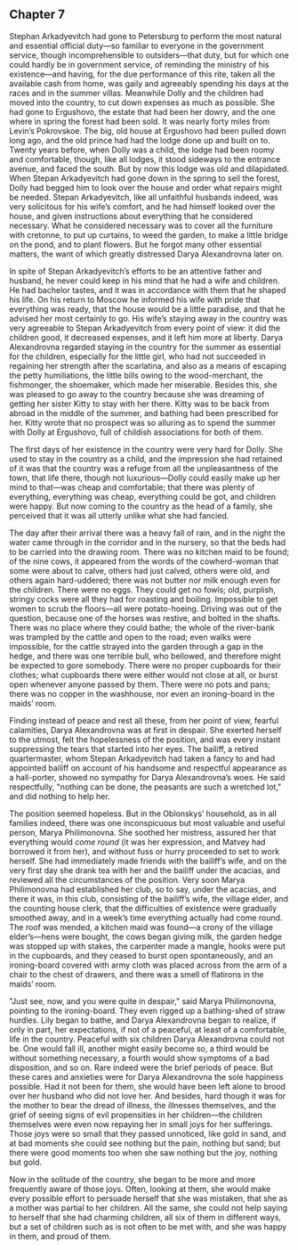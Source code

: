 ## Chapter 7


Stephan Arkadyevitch had gone to Petersburg to perform the most natural
and essential official duty—so familiar to everyone in the government
service, though incomprehensible to outsiders—that duty, but for which
one could hardly be in government service, of reminding the ministry of
his existence—and having, for the due performance of this rite, taken
all the available cash from home, was gaily and agreeably spending his
days at the races and in the summer villas. Meanwhile Dolly and the
children had moved into the country, to cut down expenses as much as
possible. She had gone to Ergushovo, the estate that had been her dowry,
and the one where in spring the forest had been sold. It was nearly
forty miles from Levin’s Pokrovskoe. The big, old house at Ergushovo had
been pulled down long ago, and the old prince had had the lodge done up
and built on to. Twenty years before, when Dolly was a child, the lodge
had been roomy and comfortable, though, like all lodges, it stood
sideways to the entrance avenue, and faced the south. But by now this
lodge was old and dilapidated. When Stepan Arkadyevitch had gone down in
the spring to sell the forest, Dolly had begged him to look over the
house and order what repairs might be needed. Stepan Arkadyevitch, like
all unfaithful husbands indeed, was very solicitous for his wife’s
comfort, and he had himself looked over the house, and given
instructions about everything that he considered necessary. What he
considered necessary was to cover all the furniture with cretonne, to
put up curtains, to weed the garden, to make a little bridge on the
pond, and to plant flowers. But he forgot many other essential matters,
the want of which greatly distressed Darya Alexandrovna later on.

In spite of Stepan Arkadyevitch’s efforts to be an attentive father and
husband, he never could keep in his mind that he had a wife and
children. He had bachelor tastes, and it was in accordance with them
that he shaped his life. On his return to Moscow he informed his wife
with pride that everything was ready, that the house would be a little
paradise, and that he advised her most certainly to go. His wife’s
staying away in the country was very agreeable to Stepan Arkadyevitch
from every point of view: it did the children good, it decreased
expenses, and it left him more at liberty. Darya Alexandrovna regarded
staying in the country for the summer as essential for the children,
especially for the little girl, who had not succeeded in regaining her
strength after the scarlatina, and also as a means of escaping the petty
humiliations, the little bills owing to the wood-merchant, the
fishmonger, the shoemaker, which made her miserable. Besides this, she
was pleased to go away to the country because she was dreaming of
getting her sister Kitty to stay with her there. Kitty was to be back
from abroad in the middle of the summer, and bathing had been prescribed
for her. Kitty wrote that no prospect was so alluring as to spend the
summer with Dolly at Ergushovo, full of childish associations for both
of them.

The first days of her existence in the country were very hard for Dolly.
She used to stay in the country as a child, and the impression she had
retained of it was that the country was a refuge from all the
unpleasantness of the town, that life there, though not luxurious—Dolly
could easily make up her mind to that—was cheap and comfortable; that
there was plenty of everything, everything was cheap, everything could
be got, and children were happy. But now coming to the country as the
head of a family, she perceived that it was all utterly unlike what she
had fancied.

The day after their arrival there was a heavy fall of rain, and in the
night the water came through in the corridor and in the nursery, so that
the beds had to be carried into the drawing room. There was no kitchen
maid to be found; of the nine cows, it appeared from the words of the
cowherd-woman that some were about to calve, others had just calved,
others were old, and others again hard-uddered; there was not butter nor
milk enough even for the children. There were no eggs. They could get no
fowls; old, purplish, stringy cocks were all they had for roasting and
boiling. Impossible to get women to scrub the floors—all were
potato-hoeing. Driving was out of the question, because one of the
horses was restive, and bolted in the shafts. There was no place where
they could bathe; the whole of the river-bank was trampled by the cattle
and open to the road; even walks were impossible, for the cattle strayed
into the garden through a gap in the hedge, and there was one terrible
bull, who bellowed, and therefore might be expected to gore somebody.
There were no proper cupboards for their clothes; what cupboards there
were either would not close at all, or burst open whenever anyone passed
by them. There were no pots and pans; there was no copper in the
washhouse, nor even an ironing-board in the maids’ room.

Finding instead of peace and rest all these, from her point of view,
fearful calamities, Darya Alexandrovna was at first in despair. She
exerted herself to the utmost, felt the hopelessness of the position,
and was every instant suppressing the tears that started into her eyes.
The bailiff, a retired quartermaster, whom Stepan Arkadyevitch had taken
a fancy to and had appointed bailiff on account of his handsome and
respectful appearance as a hall-porter, showed no sympathy for Darya
Alexandrovna’s woes. He said respectfully, "nothing can be done, the
peasants are such a wretched lot," and did nothing to help her.

The position seemed hopeless. But in the Oblonskys’ household, as in all
families indeed, there was one inconspicuous but most valuable and
useful person, Marya Philimonovna. She soothed her mistress, assured her
that everything would _come round_ (it was her expression, and Matvey
had borrowed it from her), and without fuss or hurry proceeded to set to
work herself. She had immediately made friends with the bailiff’s wife,
and on the very first day she drank tea with her and the bailiff under
the acacias, and reviewed all the circumstances of the position. Very
soon Marya Philimonovna had established her club, so to say, under the
acacias, and there it was, in this club, consisting of the bailiff’s
wife, the village elder, and the counting house clerk, that the
difficulties of existence were gradually smoothed away, and in a week’s
time everything actually had come round. The roof was mended, a kitchen
maid was found—a crony of the village elder’s—hens were bought, the cows
began giving milk, the garden hedge was stopped up with stakes, the
carpenter made a mangle, hooks were put in the cupboards, and they
ceased to burst open spontaneously, and an ironing-board covered with
army cloth was placed across from the arm of a chair to the chest of
drawers, and there was a smell of flatirons in the maids’ room.

"Just see, now, and you were quite in despair," said Marya Philimonovna,
pointing to the ironing-board. They even rigged up a bathing-shed of
straw hurdles. Lily began to bathe, and Darya Alexandrovna began to
realize, if only in part, her expectations, if not of a peaceful, at
least of a comfortable, life in the country. Peaceful with six children
Darya Alexandrovna could not be. One would fall ill, another might
easily become so, a third would be without something necessary, a fourth
would show symptoms of a bad disposition, and so on. Rare indeed were
the brief periods of peace. But these cares and anxieties were for Darya
Alexandrovna the sole happiness possible. Had it not been for them, she
would have been left alone to brood over her husband who did not love
her. And besides, hard though it was for the mother to bear the dread of
illness, the illnesses themselves, and the grief of seeing signs of evil
propensities in her children—the children themselves were even now
repaying her in small joys for her sufferings. Those joys were so small
that they passed unnoticed, like gold in sand, and at bad moments she
could see nothing but the pain, nothing but sand; but there were good
moments too when she saw nothing but the joy, nothing but gold.

Now in the solitude of the country, she began to be more and more
frequently aware of those joys. Often, looking at them, she would make
every possible effort to persuade herself that she was mistaken, that
she as a mother was partial to her children. All the same, she could not
help saying to herself that she had charming children, all six of them
in different ways, but a set of children such as is not often to be met
with, and she was happy in them, and proud of them.



